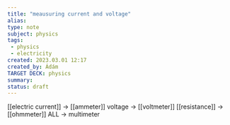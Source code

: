 ```yaml
---
title: "meausuring current and voltage"
alias: 
type: note
subject: physics
tags:
 - physics
 - electricity
created: 2023.03.01 12:17
created_by: Ádám
TARGET DECK: physics
summary: 
status: draft
---
```

[[electric current]] → [[ammeter]]
voltage → [[voltmeter]]
[[resistance]] → [[ohmmeter]]
ALL → multimeter